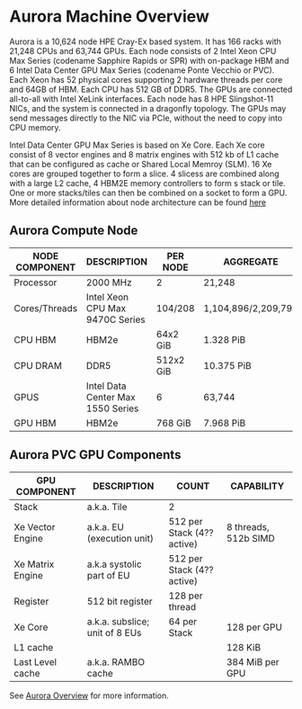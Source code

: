 # Aurora Machine Overview

Aurora is a 10,624 node HPE Cray-Ex based system. It has 166 racks with 21,248 CPUs and 63,744 GPUs.
Each node consists of 2 Intel Xeon CPU Max Series (codename Sapphire Rapids or SPR) 
with on-package HBM and 6 Intel Data Center GPU Max Series (codename Ponte Vecchio or PVC). 
Each Xeon has 52 physical cores supporting 2 hardware threads per core and 64GB of
HBM. Each CPU has 512 GB of DDR5. The GPUs are connected all-to-all with Intel
XeLink interfaces. Each node has 8 HPE Slingshot-11 NICs, and the system is
connected in a dragonfly topology. The GPUs may send messages directly to the
NIC via PCIe, without the need to copy into CPU memory.

Intel Data Center GPU Max Series is based on Xe Core. 
Each Xe core consist of 8 vector engines and 8 matrix engines with 512 kb of L1 cache that 
can be configured as cache or Shared Local Memroy (SLM).
16 Xe cores are grouped together to form a slice.
4 slicess are combined along with a large L2 cache, 4 HBM2E memory controllers to form s stack or tile.
One or more stacks/tiles can then be combined on a socket to form a GPU. 
More detailed information about node architecture can be found [here](https://www.intel.com/content/www/us/en/developer/articles/technical/intel-data-center-gpu-max-series-overview.html)


## Aurora Compute Node

| NODE COMPONENT | DESCRIPTION                       | PER NODE  | AGGREGATE           |
|----------------|-----------------------------------|-----------|---------------------|
| Processor      | 2000 MHz                          | 2         | 21,248              |
| Cores/Threads  | Intel Xeon CPU Max 9470C Series   | 104/208   | 1,104,896/2,209,792 |
| CPU HBM        | HBM2e                             | 64x2 GiB  | 1.328 PiB           |
| CPU DRAM       | DDR5                              | 512x2 GiB | 10.375 PiB          |
| GPUS           | Intel Data Center Max 1550 Series | 6         | 63,744              |
| GPU HBM        | HBM2e                             | 768 GiB   | 7.968 PiB           |

## Aurora PVC GPU Components

| GPU COMPONENT    | DESCRIPTION                    | COUNT                      | CAPABILITY           |
|------------------|--------------------------------|----------------------------|----------------------|
| Stack            | a.k.a. Tile                    | 2                          |                      |
| Xe Vector Engine | a.k.a. EU (execution unit)     | 512 per Stack (4?? active) | 8 threads, 512b SIMD |
| Xe Matrix Engine | a.k.a  systolic part of EU     | 512 per Stack (4?? active) |                      |
| Register         | 512 bit register               | 128 per thread             |                      |
| Xe Core          | a.k.a. subslice; unit of 8 EUs | 64 per Stack               | 128 per GPU          |
| L1 cache         |                                |                            | 128 KiB              |
| Last Level cache | a.k.a. RAMBO cache             |                            | 384 MiB per GPU      |

See [Aurora Overview](https://www.alcf.anl.gov/sites/default/files/2024-11/Overview-of-Aurora-Oct-2024.pdf)
for more information. 


